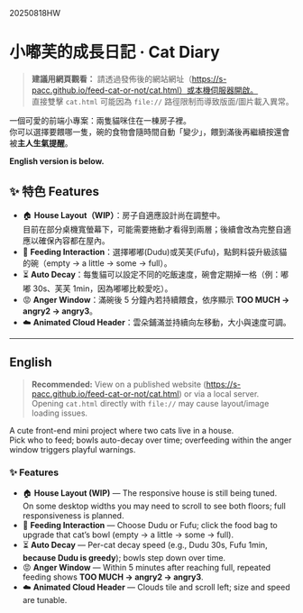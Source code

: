 20250818HW

# 小嘟芙的成長日記 · Cat Diary

> **建議用網頁觀看：** 請透過發佈後的網站網址（https://s-pacc.github.io/feed-cat-or-not/cat.html）或本機伺服器開啟。  
> 直接雙擊 `cat.html` 可能因為 `file://` 路徑限制而導致版面/圖片載入異常。

一個可愛的前端小專案：兩隻貓咪住在一棟房子裡。  
你可以選擇要餵哪一隻，碗的食物會隨時間自動「變少」，餵到滿後再繼續按還會被**主人生氣提醒**。  

**English version is below.**

## ✨ 特色 Features
- 🏠 **House Layout（WIP）**：房子自適應設計尚在調整中。  
  目前在部分桌機寬螢幕下，可能需要捲動才看得到兩層；後續會改為完整自適應以確保內容都在屋內。
- 🍚 **Feeding Interaction**：選擇嘟嘟(Dudu)或芙芙(Fufu)，點飼料袋升級該貓的碗（empty → a little → some → full）。
- ⏳ **Auto Decay**：每隻貓可以設定不同的吃飯速度，碗會定期掉一格（例：嘟嘟 30s、芙芙 1min，因為嘟嘟比較愛吃）。
- 😡 **Anger Window**：滿碗後 5 分鐘內若持續餵食，依序顯示 **TOO MUCH → angry2 → angry3**。
- ☁️ **Animated Cloud Header**：雲朵鋪滿並持續向左移動，大小與速度可調。

---

## English

> **Recommended:** View on a published website (https://s-pacc.github.io/feed-cat-or-not/cat.html) or via a local server.  
> Opening `cat.html` directly with `file://` may cause layout/image loading issues.

A cute front-end mini project where two cats live in a house.  
Pick who to feed; bowls auto-decay over time; overfeeding within the anger window triggers playful warnings.  

### ✨ Features
- 🏠 **House Layout (WIP)** — The responsive house is still being tuned.  
  On some desktop widths you may need to scroll to see both floors; full responsiveness is planned.
- 🍚 **Feeding Interaction** — Choose Dudu or Fufu; click the food bag to upgrade that cat’s bowl (empty → a little → some → full).
- ⏳ **Auto Decay** — Per-cat decay speed (e.g., Dudu 30s, Fufu 1min, **because Dudu is greedy**); bowls step down over time.
- 😡 **Anger Window** — Within 5 minutes after reaching full, repeated feeding shows **TOO MUCH → angry2 → angry3**.
- ☁️ **Animated Cloud Header** — Clouds tile and scroll left; size and speed are tunable.
